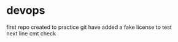 # devops
first repo created to practice git have added a fake license to test 
<br>
next line cmt check
